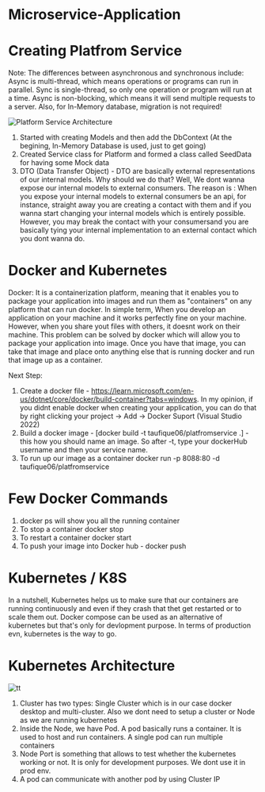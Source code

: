 # Microservice-Application

# Creating Platfrom Service

Note: The differences between asynchronous and synchronous include: Async is multi-thread, which means operations or programs can run in parallel. Sync is single-thread, so only one operation or program will run at a time. Async is non-blocking, which means it will send multiple requests to a server. Also, for In-Memory database, migration is not required!

![Platform Service Architecture](https://user-images.githubusercontent.com/85470428/204005407-45ac5476-31f6-42c7-8825-10268dc4f056.PNG)

1. Started with creating Models and then add the DbContext (At the begining, In-Memory Database is used, just to get going)
2. Created Service class for Platform and formed a class called SeedData for having some Mock data
3. DTO (Data Transfer Object) - DTO are basically external representations of our internal models. Why should we do that? Well, We dont wanna expose our internal models to external consumers. The reason is : When you expose your internal models to external consumers be an api, for instance, straight away you are creating a contact with them and if you wanna start changing your internal models which is entirely possible. However, you may break the contact with your consumersand you are basically tying your internal implementation to an external contact which you dont wanna do. 


# Docker and Kubernetes

Docker: It is a containerization platform, meaning that it enables you to package your application into images and run them as "containers" on any platform that can run docker. In simple term, When you develop an application on your machine and it works perfectly fine on your machine. However, when you share yout files with others, it doesnt work on their machine. This problem can be solved by docker which will allow you to package your application into image. Once you have that image, you can take that image and place onto anything else that is running docker and run that image up as a container.

Next Step:

1. Create a docker file - https://learn.microsoft.com/en-us/dotnet/core/docker/build-container?tabs=windows. In my opinion, if you didnt enable docker when creating your application, you can do that by right clicking your project -> Add -> Docker Suport (Visual Studio 2022)
2. Build a docker image - [docker build -t taufique06/platfromservice .] -this how you should name an image. So after -t, type your dockerHub username and then your service name. 
3. To run up our image as a container docker run -p 8088:80 -d taufique06/platfromservice

# Few Docker Commands
1. docker ps will show you all the running container
2. To stop a container docker stop <containerId>
3. To restart a container docker start <containerId>
4. To push your image into Docker hub - docker push <imageName>
 
# Kubernetes / K8S
  In a nutshell, Kubernetes helps us to make sure that our containers are running continuously and even if they crash that thet get restarted or to scale them out. Docker compose can be used as an alternative of kubernetes but that's only for devlopment purpose. In terms of production evn, kubernetes is the way to go. 
  # Kubernetes Architecture
  ![tt](https://user-images.githubusercontent.com/85470428/215165241-11c65b99-3f70-46fe-8084-1ab267de5cce.png)
  1. Cluster has two types: Single Cluster which is in our case docker desktop and multi-cluster. Also we dont need to setup a cluster or Node as we are running kubernetes
  2. Inside the Node, we have Pod. A pod basically runs a container. It is used to host and run containers. A single pod can run multiple containers
  3. Node Port is something that allows to test whether the kubernetes working or not. It is only for development purposes. We dont use it in prod env. 
  4. A pod can communicate with another pod by using Cluster IP
  


